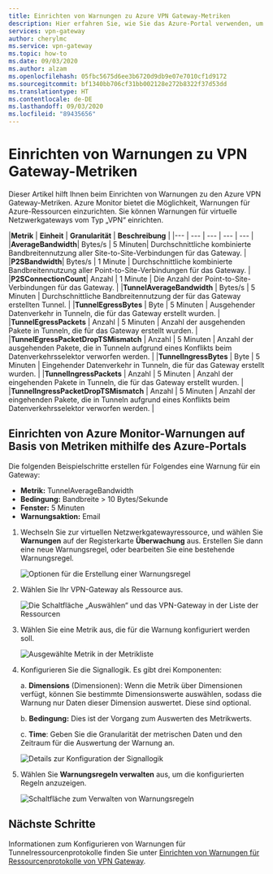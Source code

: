 ```yaml
---
title: Einrichten von Warnungen zu Azure VPN Gateway-Metriken
description: Hier erfahren Sie, wie Sie das Azure-Portal verwenden, um Azure Monitor-Warnungen basierend auf Metriken für VPN-Gateways virtueller Netzwerke einzurichten.
services: vpn-gateway
author: cherylmc
ms.service: vpn-gateway
ms.topic: how-to
ms.date: 09/03/2020
ms.author: alzam
ms.openlocfilehash: 05fbc5675d6ee3b6720d9db9e07e7010cf1d9172
ms.sourcegitcommit: bf1340bb706cf31bb002128e272b8322f37d53dd
ms.translationtype: HT
ms.contentlocale: de-DE
ms.lasthandoff: 09/03/2020
ms.locfileid: "89435656"
---
```

# <a name="set-up-alerts-on-vpn-gateway-metrics"></a>Einrichten von Warnungen zu VPN Gateway-Metriken

Dieser Artikel hilft Ihnen beim Einrichten von Warnungen zu den Azure VPN Gateway-Metriken. Azure Monitor bietet die Möglichkeit, Warnungen für Azure-Ressourcen einzurichten. Sie können Warnungen für virtuelle Netzwerkgateways vom Typ „VPN“ einrichten.


|**Metrik**   | **Einheit** | **Granularität** | **Beschreibung** | 
|---       | ---        | ---       | ---            | ---       |
|**AverageBandwidth**| Bytes/s  | 5 Minuten| Durchschnittliche kombinierte Bandbreitennutzung aller Site-to-Site-Verbindungen für das Gateway.     |
|**P2SBandwidth**| Bytes/s  | 1 Minute  | Durchschnittliche kombinierte Bandbreitennutzung aller Point-to-Site-Verbindungen für das Gateway.    |
|**P2SConnectionCount**| Anzahl  | 1 Minute  | Die Anzahl der Point-to-Site-Verbindungen für das Gateway.   |
|**TunnelAverageBandwidth** | Bytes/s    | 5 Minuten  | Durchschnittliche Bandbreitennutzung der für das Gateway erstellten Tunnel. |
|**TunnelEgressBytes** | Byte | 5 Minuten | Ausgehender Datenverkehr in Tunneln, die für das Gateway erstellt wurden.   |
|**TunnelEgressPackets** | Anzahl | 5 Minuten | Anzahl der ausgehenden Pakete in Tunneln, die für das Gateway erstellt wurden.   |
|**TunnelEgressPacketDropTSMismatch** | Anzahl | 5 Minuten | Anzahl der ausgehenden Pakete, die in Tunneln aufgrund eines Konflikts beim Datenverkehrsselektor verworfen werden. |
|**TunnelIngressBytes** | Byte | 5 Minuten | Eingehender Datenverkehr in Tunneln, die für das Gateway erstellt wurden.   |
|**TunnelIngressPackets** | Anzahl | 5 Minuten | Anzahl der eingehenden Pakete in Tunneln, die für das Gateway erstellt wurden.   |
|**TunnelIngressPacketDropTSMismatch** | Anzahl | 5 Minuten | Anzahl der eingehenden Pakete, die in Tunneln aufgrund eines Konflikts beim Datenverkehrsselektor verworfen werden. |


## <a name="set-up-azure-monitor-alerts-based-on-metrics-by-using-the-azure-portal"></a><a name="setup"></a>Einrichten von Azure Monitor-Warnungen auf Basis von Metriken mithilfe des Azure-Portals

Die folgenden Beispielschritte erstellen für Folgendes eine Warnung für ein Gateway:

- **Metrik:** TunnelAverageBandwidth
- **Bedingung:** Bandbreite > 10 Bytes/Sekunde
- **Fenster:** 5 Minuten
- **Warnungsaktion:** Email



1. Wechseln Sie zur virtuellen Netzwerkgatewayressource, und wählen Sie **Warnungen** auf der Registerkarte **Überwachung** aus. Erstellen Sie dann eine neue Warnungsregel, oder bearbeiten Sie eine bestehende Warnungsregel.

   ![Optionen für die Erstellung einer Warnungsregel](./media/vpn-gateway-howto-setup-alerts-virtual-network-gateway-metric/metric-alert1.png "Erstellen")

2. Wählen Sie Ihr VPN-Gateway als Ressource aus.

   ![Die Schaltfläche „Auswählen“ und das VPN-Gateway in der Liste der Ressourcen](./media/vpn-gateway-howto-setup-alerts-virtual-network-gateway-metric/metric-alert2.png "Select")

3. Wählen Sie eine Metrik aus, die für die Warnung konfiguriert werden soll.

   ![Ausgewählte Metrik in der Metrikliste](./media/vpn-gateway-howto-setup-alerts-virtual-network-gateway-metric/metric-alert3.png "Select")
4. Konfigurieren Sie die Signallogik. Es gibt drei Komponenten:

    a. **Dimensions** (Dimensionen): Wenn die Metrik über Dimensionen verfügt, können Sie bestimmte Dimensionswerte auswählen, sodass die Warnung nur Daten dieser Dimension auswertet. Diese sind optional.

    b. **Bedingung:** Dies ist der Vorgang zum Auswerten des Metrikwerts.

    c. **Time**: Geben Sie die Granularität der metrischen Daten und den Zeitraum für die Auswertung der Warnung an.

   ![Details zur Konfiguration der Signallogik](./media/vpn-gateway-howto-setup-alerts-virtual-network-gateway-metric/metric-alert4.png "Select")

5. Wählen Sie **Warnungsregeln verwalten** aus, um die konfigurierten Regeln anzuzeigen.

   ![Schaltfläche zum Verwalten von Warnungsregeln](./media/vpn-gateway-howto-setup-alerts-virtual-network-gateway-metric/metric-alert8.png "Select")

## <a name="next-steps"></a>Nächste Schritte

Informationen zum Konfigurieren von Warnungen für Tunnelressourcenprotokolle finden Sie unter [Einrichten von Warnungen für Ressourcenprotokolle von VPN Gateway](vpn-gateway-howto-setup-alerts-virtual-network-gateway-log.md).
